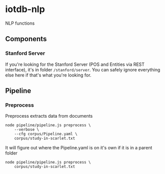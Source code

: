 # iotdb-nlp
NLP functions

## Components

### Stanford Server

If you're looking for the Stanford Server 
(POS and Entities via REST interface),
it's in folder `/stanford/server`. 
You can safely ignore everything else here
if that's what you're looking for.

## Pipeline

### Preprocess

Preprocess extracts data from documents

    node pipeline/pipeline.js preprocess \
        --verbose \
        --cfg corpus/Pipeline.yaml \
        corpus/study-in-scarlet.txt 

It will figure out where the Pipeline.yaml
is on it's own if it is in a parent folder

    node pipeline/pipeline.js preprocess \
        corpus/study-in-scarlet.txt 

